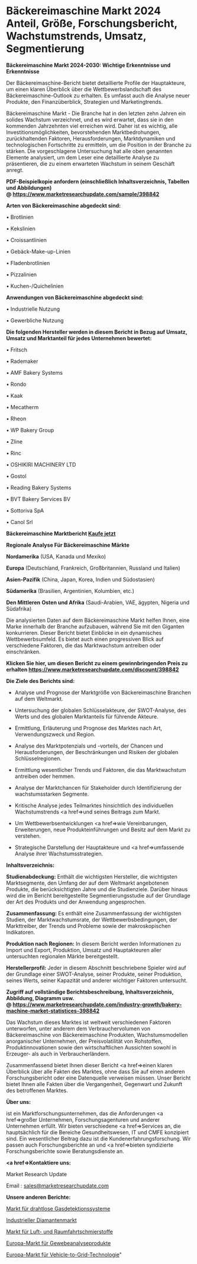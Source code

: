 # Bäckereimaschine Markt 2024 Anteil, Größe, Forschungsbericht, Wachstumstrends, Umsatz, Segmentierung

<strong>Bäckereimaschine Markt 2024-2030: Wichtige Erkenntnisse und Erkenntnisse</strong>

Der Bäckereimaschine-Bericht bietet detaillierte Profile der Hauptakteure, um einen klaren Überblick über die Wettbewerbslandschaft des Bäckereimaschine-Outlook zu erhalten. Es umfasst auch die Analyse neuer Produkte, den Finanzüberblick, Strategien und Marketingtrends.

Bäckereimaschine Markt - Die Branche hat in den letzten zehn Jahren ein solides Wachstum verzeichnet, und es wird erwartet, dass sie in den kommenden Jahrzehnten viel erreichen wird. Daher ist es wichtig, alle Investitionsmöglichkeiten, bevorstehenden Marktbedrohungen, zurückhaltenden Faktoren, Herausforderungen, Marktdynamiken und technologischen Fortschritte zu ermitteln, um die Position in der Branche zu stärken. Die vorgeschlagene Untersuchung hat alle oben genannten Elemente analysiert, um dem Leser eine detaillierte Analyse zu präsentieren, die zu einem erwarteten Wachstum in seinem Geschäft anregt.

<strong><b>PDF-Beispielkopie anfordern (einschließlich Inhaltsverzeichnis, Tabellen und Abbildungen) @ </b></strong><strong><a href=https://www.marketresearchupdate.com/sample/398842><strong>https://www.marketresearchupdate.com/sample/398842</u></a></strong></strong>

<strong>Arten von Bäckereimaschine abgedeckt sind:</strong>

• Brotlinien

• Kekslinien

• Croissantlinien

• Gebäck-Make-up-Linien

• Fladenbrotlinien

• Pizzalinien

• Kuchen-/Quichelinien

<strong>Anwendungen von Bäckereimaschine abgedeckt sind:</strong>

• Industrielle Nutzung

• Gewerbliche Nutzung

<strong>Die folgenden Hersteller werden in diesem Bericht in Bezug auf Umsatz, Umsatz und Marktanteil für jedes Unternehmen bewertet:</strong>

• Fritsch

• Rademaker

• AMF Bakery Systems

• Rondo

• Kaak

• Mecatherm

• Rheon

• WP Bakery Group

• Zline

• Rinc

• OSHIKIRI MACHINERY LTD

• Gostol

• Reading Bakery Systems

• BVT Bakery Services BV

• Sottoriva SpA

• Canol Srl

<strong>Bäckereimaschine Marktbericht <a href=https://www.marketresearchupdate.com/buynow/398842>Kaufe jetzt</a></strong>

<strong>Regionale Analyse Für Bäckereimaschine Märkte</strong>

<strong>Nordamerika</strong> (USA, Kanada und Mexiko)

<strong>Europa</strong> (Deutschland, Frankreich, Großbritannien, Russland und Italien)

<strong>Asien-Pazifik</strong> (China, Japan, Korea, Indien und Südostasien)

<strong>Südamerika</strong> (Brasilien, Argentinien, Kolumbien, etc.)

<strong>Den Mittleren</strong> <strong>Osten und Afrika</strong> (Saudi-Arabien, VAE, ägypten, Nigeria und Südafrika)

Die analysierten Daten auf dem Bäckereimaschine Markt helfen Ihnen, eine Marke innerhalb der Branche aufzubauen, während Sie mit den Giganten konkurrieren. Dieser Bericht bietet Einblicke in ein dynamisches Wettbewerbsumfeld. Es bietet auch einen progressiven Blick auf verschiedene Faktoren, die das Marktwachstum antreiben oder einschränken.

<strong>Klicken Sie hier, um diesen Bericht zu einem gewinnbringenden Preis zu erhalten
</strong><strong><a href=https://www.marketresearchupdate.com/discount/398842>https://www.marketresearchupdate.com/discount/398842</b></u></strong></a>

<strong>Die Ziele des Berichts sind:</strong>

- Analyse und Prognose der Marktgröße von Bäckereimaschine Branchen auf dem Weltmarkt.

- Untersuchung der globalen Schlüsselakteure, der SWOT-Analyse, des Werts und des globalen Marktanteils für führende Akteure.

- Ermittlung, Erläuterung und Prognose des Marktes nach Art, Verwendungszweck und Region.

- Analyse des Marktpotenzials und -vorteils, der Chancen und Herausforderungen, der Beschränkungen und Risiken der globalen Schlüsselregionen.

- Ermittlung wesentlicher Trends und Faktoren, die das Marktwachstum antreiben oder hemmen.

- Analyse der Marktchancen für Stakeholder durch Identifizierung der wachstumsstarken Segmente.

- Kritische Analyse jedes Teilmarktes hinsichtlich des individuellen Wachstumstrends <a href=>und</a> seines Beitrags zum Markt.

- Um Wettbewerbsentwicklungen <a href=>wie</a> Vereinbarungen, Erweiterungen, neue Produkteinführungen und Besitz auf dem Markt zu verstehen.

- Strategische Darstellung der Hauptakteure und <a href=>umfas</a>sende Analyse ihrer Wachstumsstrategien.

<strong>Inhaltsverzeichnis:</strong>

<strong>Studienabdeckung:</strong> Enthält die wichtigsten Hersteller, die wichtigsten Marktsegmente, den Umfang der auf dem Weltmarkt angebotenen Produkte, die berücksichtigten Jahre und die Studienziele. Darüber hinaus wird die im Bericht bereitgestellte Segmentierungsstudie auf der Grundlage der Art des Produkts und der Anwendung angesprochen.

<strong>Zusammenfassung:</strong> Es enthält eine Zusammenfassung der wichtigsten Studien, der Marktwachstumsrate, der Wettbewerbsbedingungen, der Markttreiber, der Trends und Probleme sowie der makroskopischen Indikatoren.

<strong>Produktion nach Regionen:</strong> In diesem Bericht werden Informationen zu Import und Export, Produktion, Umsatz und Hauptakteuren aller untersuchten regionalen Märkte bereitgestellt.

<strong>Herstellerprofil:</strong> Jeder in diesem Abschnitt beschriebene Spieler wird auf der Grundlage einer SWOT-Analyse, seiner Produkte, seiner Produktion, seines Werts, seiner Kapazität und anderer wichtiger Faktoren untersucht.

<strong><b>Zugriff auf vollständige Berichtsbeschreibung, Inhaltsverzeichnis, Abbildung, Diagramm usw. @ </b></strong><strong><a href=https://www.marketresearchupdate.com/industry-growth/bakery-machine-market-statistices-398842>https://www.marketresearchupdate.com/industry-growth/bakery-machine-market-statistices-398842</a></strong>

Das Wachstum dieses Marktes ist weltweit verschiedenen Faktoren unterworfen, unter anderem dem Verbrauchervolumen von Bäckereimaschine von Bäckereimaschine Produkten, Wachstumsmodellen anorganischer Unternehmen, der Preisvolatilität von Rohstoffen, Produktinnovationen sowie den wirtschaftlichen Aussichten sowohl in Erzeuger- als auch in Verbraucherländern.

Zusammenfassend bietet Ihnen dieser Bericht <a href=>einen</a> klaren Überblick über alle Fakten des Marktes, ohne dass Sie auf einen anderen Forschungsbericht oder eine Datenquelle verweisen müssen. Unser Bericht bietet Ihnen alle Fakten über die Vergangenheit, Gegenwart und Zukunft des betroffenen Marktes.

<strong>Über uns:</strong>

 ist ein Marktforschungsunternehmen, das die Anforderungen <a href=>großer</a> Unternehmen, Forschungsagenturen und anderer Unternehmen erfüllt. Wir bieten verschiedene <a href=>Services</a> an, die hauptsächlich für die Bereiche Gesundheitswesen, IT und CMFE konzipiert sind. Ein wesentlicher Beitrag dazu ist die Kundenerfahrungsforschung. Wir passen auch Forschungsberichte an und <a href=>bieten</a> syndizierte Forschungsberichte sowie Beratungsdienste an.

<strong><a href=>Kontaktiere uns:</a></strong>

Market Research Update

Email : sales@marketresearchupdate.com

<strong>Unsere anderen Berichte:</strong>

<a href=https://www.linkedin.com/pulse/wireless-gas-detection-system-market>Markt für drahtlose Gasdetektionssysteme</a>

<a href=https://www.linkedin.com/pulse/industrial-diamond-market-witness-huge-growth>Industrieller Diamantenmarkt</a>

<a href=https://www.linkedin.com/pulse/aerospace-lubricant-market-size-trends-consumption>Markt für Luft- und Raumfahrtschmierstoffe</a>

<a href=https://www.linkedin.com/pulse/europe-tissue-analysis-products-market-2023>Europa-Markt für Gewebeanalyseprodukte</a>

<a href=https://www.linkedin.com/pulse/europe-vehicle-to-grid-technology-market-2023>Europa-Markt für Vehicle-to-Grid-Technologie</a>"
